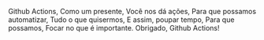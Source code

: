

Github Actions,
Como um presente,
Você nos dá ações,
Para que possamos automatizar,
Tudo o que quisermos,
E assim, poupar tempo,
Para que possamos,
Focar no que é importante.
Obrigado, Github Actions!